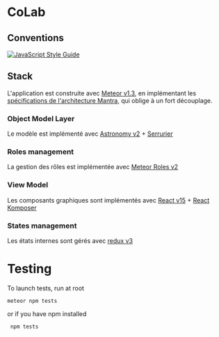 # CoLab


## Conventions

[![JavaScript Style Guide](https://cdn.rawgit.com/feross/standard/master/badge.svg)](https://github.com/feross/standard)


## Stack

L'application est construite avec [Meteor v1.3](https://www.meteor.com/), en implémentant les [spécifications de l'architecture Mantra](https://kadirahq.github.io/mantra/#sec-Overview), qui oblige à un fort découplage.

 
### Object Model Layer

Le modèle est implémenté avec [Astronomy v2](http://jagi.github.io/meteor-astronomy/) + [Serrurier](https://github.com/sveinburne/serrurier)

### Roles management

La gestion des rôles est implémentée avec [Meteor Roles v2](https://github.com/alanning/meteor-roles)

### View Model 

Les composants graphiques sont implémentés avec [React v15](https://facebook.github.io/react/) + [React Komposer](https://github.com/kadirahq/react-komposer)

### States management

Les états internes sont gérés avec [redux v3](http://redux.js.org/)


# Testing

To launch tests, run at root 
```
meteor npm tests
```
or if you have npm installed 
```
 npm tests
```